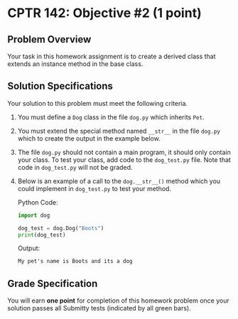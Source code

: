 # CPTR 142: Objective #2 (1 point)

## Problem Overview

Your task in this homework assignment is to create a derived class that extends an instance method in the base class.

## Solution Specifications

Your solution to this problem must meet the following criteria.

1. You must define a `Dog` class in the file `dog.py` which inherits `Pet`.

1. You must extend the special method named `__str__` in the file `dog.py` which to create the output in the example below.

1. The file `dog.py` should not contain a main program, it should only contain your class.
   To test your class, add code to the `dog_test.py` file.
   Note that code in `dog_test.py` will not be graded.

1. Below is an example of a call to the `dog.__str__()` method which you could implement in `dog_test.py` to test your method.

    Python Code:
    
    ```python
    import dog

    dog_test = dog.Dog("Boots")
    print(dog_test)
    ```

    Output:
    ```html
    My pet's name is Boots and its a dog
    ```

## Grade Specification

You will earn **one point** for completion of this homework problem once your solution passes all Submitty tests (indicated by all green bars).
